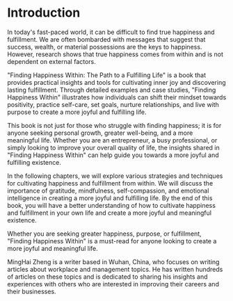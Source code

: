 # Introduction

In today's fast-paced world, it can be difficult to find true happiness and fulfillment. We are often bombarded with messages that suggest that success, wealth, or material possessions are the keys to happiness. However, research shows that true happiness comes from within and is not dependent on external factors.

"Finding Happiness Within: The Path to a Fulfilling Life" is a book that provides practical insights and tools for cultivating inner joy and discovering lasting fulfillment. Through detailed examples and case studies, "Finding Happiness Within" illustrates how individuals can shift their mindset towards positivity, practice self-care, set goals, nurture relationships, and live with purpose to create a more joyful and fulfilling life.

This book is not just for those who struggle with finding happiness; it is for anyone seeking personal growth, greater well-being, and a more meaningful life. Whether you are an entrepreneur, a busy professional, or simply looking to improve your overall quality of life, the insights shared in "Finding Happiness Within" can help guide you towards a more joyful and fulfilling existence.

In the following chapters, we will explore various strategies and techniques for cultivating happiness and fulfillment from within. We will discuss the importance of gratitude, mindfulness, self-compassion, and emotional intelligence in creating a more joyful and fulfilling life. By the end of this book, you will have a better understanding of how to cultivate happiness and fulfillment in your own life and create a more joyful and meaningful existence.

Whether you are seeking greater happiness, purpose, or fulfillment, "Finding Happiness Within" is a must-read for anyone looking to create a more joyful and meaningful life.

MingHai Zheng is a writer based in Wuhan, China, who focuses on writing articles about workplace and management topics. He has written hundreds of articles on these topics and is dedicated to sharing his insights and experiences with others who are interested in improving their careers and their businesses.
